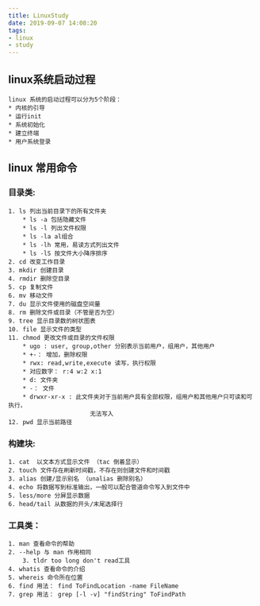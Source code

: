 ```yaml
---
title: LinuxStudy
date: 2019-09-07 14:08:20
tags: 
- linux 
- study
---
```

## linux系统启动过程
	linux 系统的启动过程可以分为5个阶段：
	* 内核的引导
	* 运行init
	* 系统初始化
	* 建立终端
	* 用户系统登录

## linux 常用命令
### 目录类: 
	1. ls 列出当前目录下的所有文件夹
		* ls -a 包括隐藏文件
		* ls -l 列出文件权限
		* ls -la al组合
		* ls -lh 常用，易读方式列出文件
		* ls -lS 按文件大小降序排序
	2. cd 改变工作目录
	3. mkdir 创建目录
	4. rmdir 删除空目录
	5. cp 复制文件
	6. mv 移动文件
	7. du 显示文件使用的磁盘空间量
	8. rm 删除文件或目录（不管是否为空）
	9. tree 显示目录数的树状图表
	10. file 显示文件的类型
	11. chmod 更改文件或目录的文件权限
		* ugo : user, group,other 分别表示当前用户，组用户，其他用户
		* +-： 增加，删除权限
		* rwx: read,write,execute 读写，执行权限
		* 对应数字： r:4 w:2 x:1
		* d: 文件夹 
		* -： 文件
		* drwxr-xr-x : 此文件夹对于当前用户具有全部权限，组用户和其他用户只可读和可执行，
	                       无法写入
	12. pwd 显示当前路径
### 构建块:
	1. cat  以文本方式显示文件 （tac 倒着显示）
	2. touch 文件存在刷新时间戳，不存在则创建文件和时间戳
	3. alias 创建/显示别名 （unalias 删除别名）
	4. echo 将数据写到标准输出，一般可以配合管道命令写入到文件中
	5. less/more 分屏显示数据
	6. head/tail 从数据的开头/末尾选择行


### 工具类：
	1. man 查看命令的帮助
	2. --help 与 man 作用相同
        3. tldr too long don't read工具
	4. whatis 查看命令的介绍
	5. whereis 命令所在位置
	6. find 用法： find ToFindLocation -name FileName
	7. grep 用法： grep [-l -v] "findString" ToFindPath

